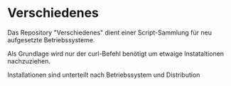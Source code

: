 # Verschiedenes

Das Repository "Verschiedenes" dient einer Script-Sammlung für neu aufgesetzte Betriebssysteme.

Als Grundlage wird nur der curl-Befehl benötigt um etwaige Instataltionen nachzuziehen.  

Installationen sind unterteilt nach Betriebssystem und Distribution
